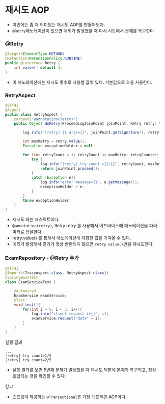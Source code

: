 # 재시도 AOP

- 이번에는 좀 더 의미있는 재시도 AOP를 만들어보자.
- ```@Retry```애노테이션이 있으면 예외가 발생했을 때 다시 시도해서 문제를 복구한다

### @Retry

```java
@Target(ElementType.METHOD)
@Retention(RetentionPolicy.RUNTIME)
public @interface Retry {
    int value() default 3;
}
```
- 이 애노테이션에는 재시도 횟수로 사용할 값이 있다. 기본값으로 3 을 사용한다.

### RetryAspect

```java
@Slf4j
@Aspect
public class RetryAspect {
    @Around("@annotation(retry)")
    public Object doRetry(ProceedingJoinPoint joinPoint, Retry retry) throws Throwable{

        log.info("[retry] {} args={}", joinPoint.getSignature(), retry);

        int maxRetry = retry.value();
        Exception exceptionHolder = null;

        for (int retryCount = 1; retryCount <= maxRetry; retryCount++) {
            try {
                log.info("[retry] try count ={}/{}", retryCount, maxRetry);
                return joinPoint.proceed();
            }
            catch (Exception e){
                log.info("error message={}", e.getMessage());
                exceptionHolder = e;
            }
        }
        throw exceptionHolder;
    }
}
```
- 재시도 하는 애스펙트이다.
- ```@annotation(retry)```, Retry retry 를 사용해서 어드바이스에 애노테이션을 파라미터로 전달한다.
- retry.value() 를 통해서 애노테이션에 지정한 값을 가져올 수 있다.
- 예외가 발생해서 결과가 정상 반환되지 않으면 ``retry.value()``만큼 재시도한다.

### ExamRepository - @Retry 추가

```java
@Slf4j
@Import({TraceAspect.class, RetryAspect.class})
@SpringBootTest
class ExamServiceTest {

    @Autowired
    ExamService examService;
    @Test
    void test(){
        for(int i = 0; i < 5; i++){
            log.info("client request i={}", i);
            examService.request("data" + i);
        }
    }
}
```

실행 결과
```text
...
[retry] try count=1/5
[retry] try count=2/5
```
- 실행 결과를 보면 5번째 문제가 발생했을 때 재시도 덕분에 문제가 복구되고, 정상 응답되는 것을 확인할 수 있다.

참고 
- 스프링이 제공하는 ```@Transactional```은 가장 대표적인 AOP이다.